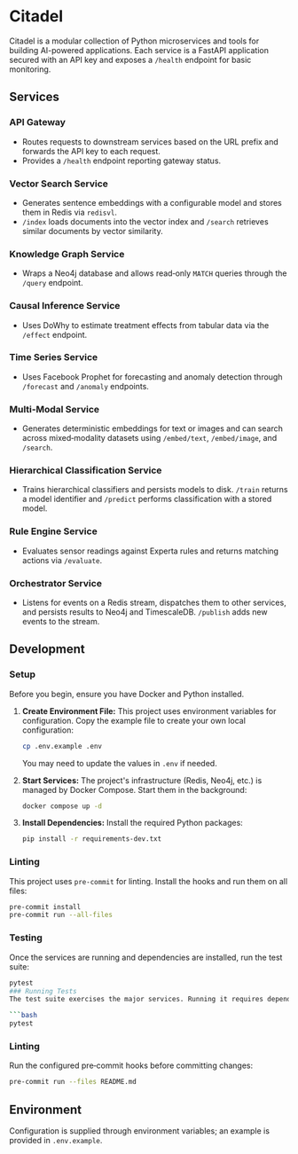 # Citadel

Citadel is a modular collection of Python microservices and tools for building AI-powered applications. Each service is a FastAPI application secured with an API key and exposes a `/health` endpoint for basic monitoring.

## Services

### API Gateway
- Routes requests to downstream services based on the URL prefix and forwards the API key to each request.
- Provides a `/health` endpoint reporting gateway status.

### Vector Search Service
- Generates sentence embeddings with a configurable model and stores them in Redis via `redisvl`.
- `/index` loads documents into the vector index and `/search` retrieves similar documents by vector similarity.

### Knowledge Graph Service
- Wraps a Neo4j database and allows read‑only `MATCH` queries through the `/query` endpoint.

### Causal Inference Service
- Uses DoWhy to estimate treatment effects from tabular data via the `/effect` endpoint.

### Time Series Service
- Uses Facebook Prophet for forecasting and anomaly detection through `/forecast` and `/anomaly` endpoints.

### Multi‑Modal Service
- Generates deterministic embeddings for text or images and can search across mixed‑modality datasets using `/embed/text`, `/embed/image`, and `/search`.

### Hierarchical Classification Service
- Trains hierarchical classifiers and persists models to disk. `/train` returns a model identifier and `/predict` performs classification with a stored model.

### Rule Engine Service
- Evaluates sensor readings against Experta rules and returns matching actions via `/evaluate`.

### Orchestrator Service
- Listens for events on a Redis stream, dispatches them to other services, and persists results to Neo4j and TimescaleDB. `/publish` adds new events to the stream.

## Development

### Setup
Before you begin, ensure you have Docker and Python installed.

1. **Create Environment File:** This project uses environment variables for configuration. Copy the example file to create your own local configuration:

    ```bash
    cp .env.example .env
    ```

    You may need to update the values in `.env` if needed.

2. **Start Services:** The project's infrastructure (Redis, Neo4j, etc.) is managed by Docker Compose. Start them in the background:

    ```bash
    docker compose up -d
    ```

3. **Install Dependencies:** Install the required Python packages:

    ```bash
    pip install -r requirements-dev.txt
    ```

### Linting
This project uses `pre-commit` for linting. Install the hooks and run them on all files:

```bash
pre-commit install
pre-commit run --all-files
```

### Testing
Once the services are running and dependencies are installed, run the test suite:

```bash
pytest
### Running Tests
The test suite exercises the major services. Running it requires dependencies such as Redis, Neo4j and the DoWhy library:

```bash
pytest
```

### Linting
Run the configured pre‑commit hooks before committing changes:

```bash
pre-commit run --files README.md
```

## Environment
Configuration is supplied through environment variables; an example is provided in `.env.example`.


